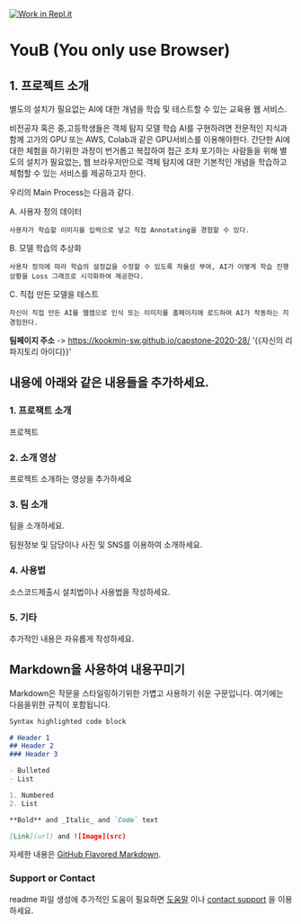 [![Work in Repl.it](https://classroom.github.com/assets/work-in-replit-14baed9a392b3a25080506f3b7b6d57f295ec2978f6f33ec97e36a161684cbe9.svg)](https://classroom.github.com/online_ide?assignment_repo_id=357913&assignment_repo_type=GroupAssignmentRepo)
# YouB (You only use Browser)

## 1. 프로젝트 소개

별도의 설치가 필요없는 AI에 대한 개념을 학습 및 테스트할 수 있는 교육용 웹 서비스.

비전공자 혹은 중,고등학생들은 객체 탐지 모델 학습 AI를 구현하려면 전문적인 지식과 함께 고가의 GPU 또는 AWS, Colab과 같은 GPU서비스를 이용해야한다. 간단한 AI에 대한 체험을 하기위한 과정이 번거롭고 복잡하여 접근 조차 포기하는 사람들을 위해 별도의 설치가 필요없는, 웹 브라우저만으로 객체 탐지에 대한 기본적인 개념을 학습하고 체험할 수 있는 서비스를 제공하고자 한다.

우리의 Main Process는 다음과 같다.

A. 사용자 정의 데이터
	
	사용자가 학습할 이미지를 입력으로 넣고 직접 Annotating을 경험할 수 있다.

B. 모델 학습의 추상화

	사용자 정의에 따라 학습의 설정값을 수정할 수 있도록 자율성 부여, AI가 어떻게 학습 진행 상황을 Loss 그래프로 시각화하여 제공한다.

C. 직접 만든 모델을 테스트

	자신이 직접 만든 AI를 웹캠으로 인식 또는 이미지를 홈페이지에 로드하여 AI가 작동하는 지 경험한다.

**팀페이지 주소** -> https://kookmin-sw.github.io/capstone-2020-28/ '{{자신의 리파지토리 아이디}}'



## 내용에 아래와 같은 내용들을 추가하세요.

### 1. 프로잭트 소개

프로젝트

### 2. 소개 영상

프로젝트 소개하는 영상을 추가하세요

### 3. 팀 소개

팀을 소개하세요.

팀원정보 및 담당이나 사진 및 SNS를 이용하여 소개하세요.

### 4. 사용법

소스코드제출시 설치법이나 사용법을 작성하세요.

### 5. 기타

추가적인 내용은 자유롭게 작성하세요.


## Markdown을 사용하여 내용꾸미기

Markdown은 작문을 스타일링하기위한 가볍고 사용하기 쉬운 구문입니다. 여기에는 다음을위한 규칙이 포함됩니다.

```markdown
Syntax highlighted code block

# Header 1
## Header 2
### Header 3

- Bulleted
- List

1. Numbered
2. List

**Bold** and _Italic_ and `Code` text

[Link](url) and ![Image](src)
```

자세한 내용은 [GitHub Flavored Markdown](https://guides.github.com/features/mastering-markdown/).

### Support or Contact

readme 파일 생성에 추가적인 도움이 필요하면 [도움말](https://help.github.com/articles/about-readmes/) 이나 [contact support](https://github.com/contact) 을 이용하세요.
